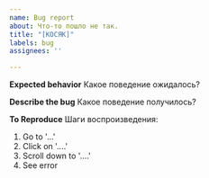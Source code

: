 ```yaml
---
name: Bug report
about: Что-то пошло не так.
title: "[КОСЯК]"
labels: bug
assignees: ''

---
```


**Expected behavior**
Какое поведение ожидалось?

**Describe the bug**
Какое поведение получилось?

**To Reproduce**
Шаги воспроизведения:
1. Go to '...'
2. Click on '....'
3. Scroll down to '....'
4. See error
